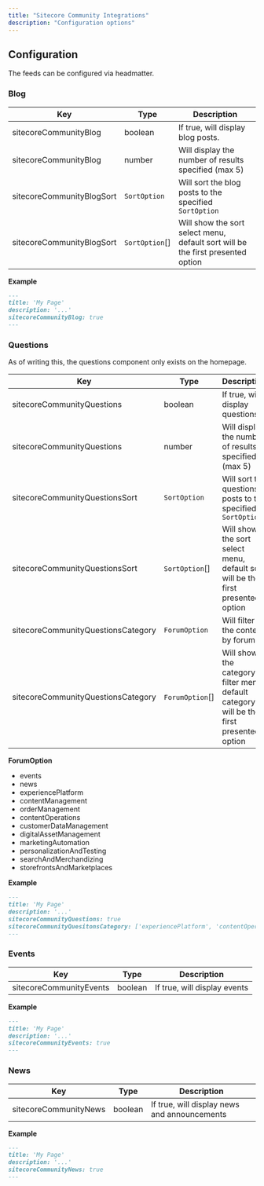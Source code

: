 ```yaml
---
title: "Sitecore Community Integrations"
description: "Configuration options"
---
```


## Configuration

The feeds can be configured via headmatter.

### Blog

| Key                       | Type           | Description                                                                     |
| ------------------------- | -------------- | ------------------------------------------------------------------------------- |
| sitecoreCommunityBlog     | boolean        | If true, will display blog posts.                                               |
| sitecoreCommunityBlog     | number         | Will display the number of results specified (max 5)                            |
| sitecoreCommunityBlogSort | `SortOption`   | Will sort the blog posts to the specified `SortOption`                          |
| sitecoreCommunityBlogSort | `SortOption`[] | Will show the sort select menu, default sort will be the first presented option |

**Example**

```md
---
title: 'My Page'
description: '...'
sitecoreCommunityBlog: true
---
```

### Questions

As of writing this, the questions component only exists on the homepage.

| Key                                | Type            | Description                                                                             |
| ---------------------------------- | --------------- | --------------------------------------------------------------------------------------- |
| sitecoreCommunityQuestions         | boolean         | If true, will display questions.                                                        |
| sitecoreCommunityQuestions         | number          | Will display the number of results specified (max 5)                                    |
| sitecoreCommunityQuestionsSort     | `SortOption`    | Will sort the questions posts to the specified `SortOption`                             |
| sitecoreCommunityQuestionsSort     | `SortOption`[]  | Will show the sort select menu, default sort will be the first presented option         |
| sitecoreCommunityQuestionsCategory | `ForumOption`   | Will filter the content by forum                                                        |
| sitecoreCommunityQuestionsCategory | `ForumOption`[] | Will show the category filter menu, default category will be the first presented option |

**ForumOption**

- events
- news
- experiencePlatform
- contentManagement
- orderManagement
- contentOperations
- customerDataManagement
- digitalAssetManagement
- marketingAutomation
- personalizationAndTesting
- searchAndMerchandizing
- storefrontsAndMarketplaces

**Example**

```md
---
title: 'My Page'
description: '...'
sitecoreCommunityQuestions: true
sitecoreCommunityQuesitonsCategory: ['experiencePlatform', 'contentOperations']
---
```

### Events

| Key                     | Type    | Description                  |
| ----------------------- | ------- | ---------------------------- |
| sitecoreCommunityEvents | boolean | If true, will display events |

**Example**

```md
---
title: 'My Page'
description: '...'
sitecoreCommunityEvents: true
---
```

### News

| Key                   | Type    | Description                                  |
| --------------------- | ------- | -------------------------------------------- |
| sitecoreCommunityNews | boolean | If true, will display news and announcements |

**Example**

```md
---
title: 'My Page'
description: '...'
sitecoreCommunityNews: true
---
```